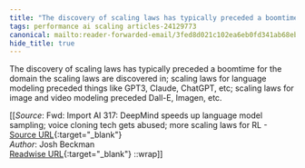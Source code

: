 ```yaml
---
title: "The discovery of scaling laws has typically preceded a boomtime ..."
tags: performance ai scaling articles-24129773
canonical: mailto:reader-forwarded-email/3fed8d021c102ea6eb0fd341ab68ebfd
hide_title: true
---
```


The discovery of scaling laws has typically preceded a boomtime for the domain the scaling laws are discovered in; scaling laws for language modeling preceded things like GPT3, Claude, ChatGPT, etc; scaling laws for image and video modeling preceded Dall-E, Imagen, etc.


[[_Source_: Fwd: Import AI 317: DeepMind speeds up language model sampling; voice cloning tech gets abused; more scaling laws for RL - [Source URL](mailto:reader-forwarded-email/3fed8d021c102ea6eb0fd341ab68ebfd){:target="_blank"}<br>
_Author_: Josh Beckman<br>
[Readwise URL](https://readwise.io/open/471678778){:target="_blank"}
::wrap]]